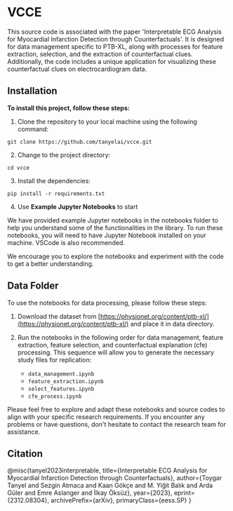 # VCCE

This source code is associated with the paper 'Interpretable ECG Analysis for Myocardial Infarction Detection through Counterfactuals'. It is designed for data management specific to PTB-XL, along with processes for feature extraction, selection, and the extraction of counterfactual clues. Additionally, the code includes a unique application for visualizing these counterfactual clues on electrocardiogram data.


## Installation

**To install this project, follow these steps:**

1. Clone the repository to your local machine using the following command:

```
git clone https://github.com/tanyelai/vcce.git
```

2. Change to the project directory:

```
cd vcce
```

3. Install the dependencies:

```
pip install -r requirements.txt
```

4. Use **Example Jupyter Notebooks** to start

We have provided example Jupyter notebooks in the notebooks folder to help you understand some of the functionalities in the library. To run these notebooks, you will need to have Jupyter Notebook installed on your machine. VSCode is also recommended.

We encourage you to explore the notebooks and experiment with the code to get a better understanding.

## Data Folder

To use the notebooks for data processing, please follow these steps:

1. Download the dataset from [https://physionet.org/content/ptb-xl/](https://physionet.org/content/ptb-xl/) and place it in data directory.

2. Run the notebooks in the following order for data management, feature extraction, feature selection, and counterfactual explanation (cfe) processing. This sequence will allow you to generate the necessary study files for replication:

   - `data_management.ipynb`
   - `feature_extraction.ipynb`
   - `select_features.ipynb`
   - `cfe_process.ipynb`

Please feel free to explore and adapt these notebooks and source codes to align with your specific research requirements. If you encounter any problems or have questions, don't hesitate to contact the research team for assistance.

## Citation
@misc{tanyel2023interpretable,
      title={Interpretable ECG Analysis for Myocardial Infarction Detection through Counterfactuals}, 
      author={Toygar Tanyel and Sezgin Atmaca and Kaan Gökçe and M. Yiğit Balık and Arda Güler and Emre Aslanger and İlkay Öksüz},
      year={2023},
      eprint={2312.08304},
      archivePrefix={arXiv},
      primaryClass={eess.SP}
}
